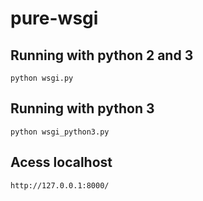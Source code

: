 # pure-wsgi

## Running with python 2 and 3

	python wsgi.py

## Running with python 3
	
	python wsgi_python3.py

## Acess localhost

	http://127.0.0.1:8000/
